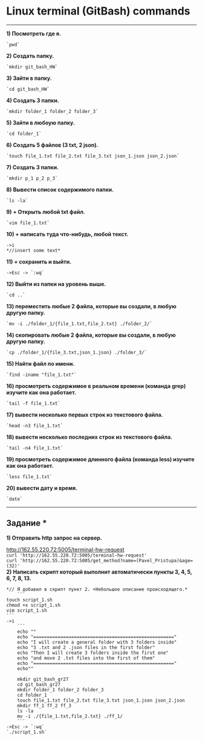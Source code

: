# Linux terminal (GitBash) commands
____
__1) Посмотреть где я.__  
 
	`pwd`  
__2) Создать папку.__  
 
	`mkdir git_bash_HW`  
__3) Зайти в папку.__  
 
	`cd git_bash_HW`  
__4) Создать 3 папки.__  
 
	`mkdir folder_1 folder_2 folder_3`  
__5) Зайти в любоую папку.__  
 
	`cd folder_1`  
__6) Создать 5 файлов (3 txt, 2 json).__  
 
	`touch file_1.txt file_2.txt file_3.txt json_1.json json_2.json`  
__7) Создать 3 папки.__  
 
	`mkdir p_1 p_2 p_3`  
__8) Вывести список содержимого папки.__  
 
	`ls -la`  
__9) + Открыть любой txt файл.__    
 
	`vim file_1.txt`  
__10) + написать туда что-нибудь, любой текст.__  
 
	->i   
	*//insert some text*  
__11) + сохранить и выйти.__  
 
	->Esc -> `:wq`  
__12) Выйти из папки на уровень выше.__  
 
	`cd ..`  
__13) переместить любые 2 файла, которые вы создали, в любую другую папку.__  
 
	`mv -i ./folder_1/{file_1.txt,file_2.txt} ./folder_2/`  
__14) скопировать любые 2 файла, которые вы создали, в любую другую папку.__  
 
	`cp ./folder_1/{file_3.txt,json_1.json} ./folder_3/`  
__15) Найти файл по имени.__  
 
	`find -iname "file_1.txt"`  
__16) просмотреть содержимое в реальном времени (команда grep) изучите как она работает.__  
 
	`tail -f file_1.txt`  
__17) вывести несколько первых строк из текстового файла.__  
 
	`head -n3 file_1.txt`  
__18) вывести несколько последних строк из текстового файла.__  
 
	`tail -n4 file_1.txt`  
__19) просмотреть содержимое длинного файла (команда less) изучите как она работает.__  
 
	`less file_1.txt`  
__20) вывести дату и время.__  
 
	`date`  
____

## Задание *  
__1) Отправить http запрос на сервер.__  
 
http://162.55.220.72:5005/terminal-hw-request  
	`curl 'http://162.55.220.72:5005/terminal-hw-request'`  
	`curl 'http://162.55.220.72:5005/get_method?name=(Pavel_Pristupa)&age=(32)'`  
__2) Написать скрипт который выполнит автоматически пункты 3, 4, 5, 6, 7, 8, 13.__  
 
	*// Я добавил в скрипт пункт 2. +Небольшое описание происходящего.*  
		```  
	touch script_1.sh  
	chmod +x script_1.sh  
	vim script_1.sh  
	```
	->i 
		```  
		echo ""  
		echo "===================================================="  
		echo "I will create a general folder with 3 folders inside"  
		echo "3 .txt and 2 .json files in the first folder"  
		echo "Then I will create 3 folders inside the first one"  
		echo "and move 2 .txt files into the first of them"  
		echo "===================================================="  
		echo""  
  
		mkdir git_bash_gr27  
		cd git_bash_gr27  
		mkdir folder_1 folder_2 folder_3  
		cd folder_1  
		touch file_1.txt file_2.txt file_3.txt json_1.json json_2.json  
		mkdir ff_1 ff_2 ff_3  
		ls -la  
		mv -i ./{file_1.txt,file_2.txt} ./ff_1/  
		```  
	->Esc -> `:wq`  
	`./script_1.sh`  
